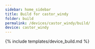 ```yaml
---
sidebar: home_sidebar
title: Build for castor_windy
folder: build
permalink: /devices/castor_windy/build/
device: castor_windy
---
```

{% include templates/device_build.md %}
